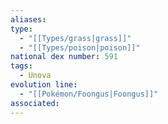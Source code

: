 ```yaml
---
aliases: 
type:
  - "[[Types/grass|grass]]"
  - "[[Types/poison|poison]]"
national dex number: 591
tags:
  - Unova
evolution line:
  - "[[Pokémon/Foongus|Foongus]]"
associated: 
---
```

